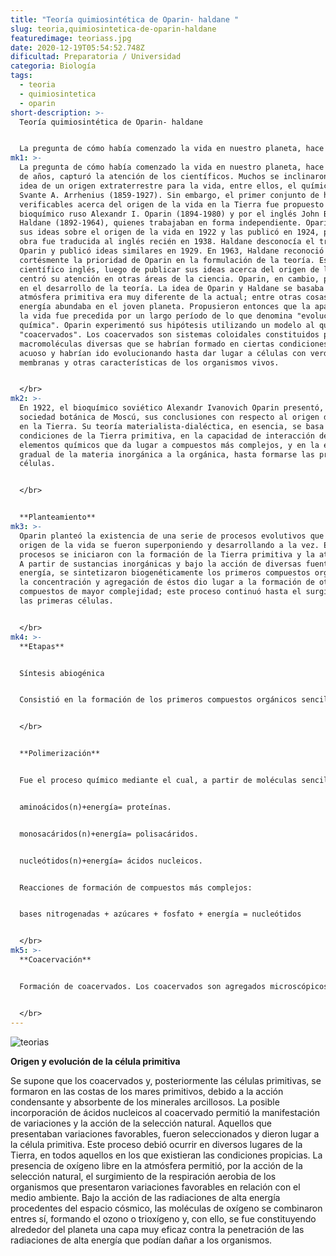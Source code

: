 ```yaml
---
title: "Teoría quimiosintética de Oparin- haldane "
slug: teoria,quimiosintetica-de-oparin-haldane
featuredimage: teoriass.jpg
date: 2020-12-19T05:54:52.748Z
dificultad: Preparatoria / Universidad
categoria: Biología
tags:
  - teoria
  - quimiosintetica
  - oparin
short-description: >-
  Teoría quimiosintética de Oparin- haldane 


  La pregunta de cómo había comenzado la vida en nuestro planeta, hace millones de años, capturó la atención de los científicos
mk1: >-
  La pregunta de cómo había comenzado la vida en nuestro planeta, hace millones
  de años, capturó la atención de los científicos. Muchos se inclinaron por la
  idea de un origen extraterrestre para la vida, entre ellos, el químico sueco
  Svante A. Arrhenius (1859-1927). Sin embargo, el primer conjunto de hipótesis
  verificables acerca del origen de la vida en la Tierra fue propuesto por el
  bioquímico ruso Alexandr I. Oparin (1894-1980) y por el inglés John B. S.
  Haldane (1892-1964), quienes trabajaban en forma independiente. Oparin expuso
  sus ideas sobre el origen de la vida en 1922 y las publicó en 1924, pero la
  obra fue traducida al inglés recién en 1938. Haldane desconocía el trabajo de
  Oparin y publicó ideas similares en 1929. En 1963, Haldane reconoció
  cortésmente la prioridad de Oparin en la formulación de la teoría. Este
  científico inglés, luego de publicar sus ideas acerca del origen de la vida,
  centró su atención en otras áreas de la ciencia. Oparin, en cambio, persiste
  en el desarrollo de la teoría. La idea de Oparin y Haldane se basaba en que la
  atmósfera primitiva era muy diferente de la actual; entre otras cosas, la
  energía abundaba en el joven planeta. Propusieron entonces que la aparición de
  la vida fue precedida por un largo período de lo que denomina "evolución
  química". Oparin experimentó sus hipótesis utilizando un modelo al que llamó
  "coacervados". Los coacervados son sistemas coloidales constituidos por
  macromoléculas diversas que se habrían formado en ciertas condiciones en medio
  acuoso y habrían ido evolucionando hasta dar lugar a células con verdaderas
  membranas y otras características de los organismos vivos.


  </br>
mk2: >-
  En 1922, el bioquímico soviético Alexandr Ivanovich Oparin presentó, ante la
  sociedad botánica de Moscú, sus conclusiones con respecto al origen de la vida
  en la Tierra. Su teoría materialista-dialéctica, en esencia, se basa en las
  condiciones de la Tierra primitiva, en la capacidad de interacción de los
  elementos químicos que da lugar a compuestos más complejos, y en la evolución
  gradual de la materia inorgánica a la orgánica, hasta formarse las primeras
  células.


  </br>


  **Planteamiento**
mk3: >-
  Oparin planteó la existencia de una serie de procesos evolutivos que en el
  origen de la vida se fueron superponiendo y desarrollando a la vez. Estos
  procesos se iniciaron con la formación de la Tierra primitiva y la atmósfera.
  A partir de sustancias inorgánicas y bajo la acción de diversas fuentes de
  energía, se sintetizaron biogenéticamente los primeros compuestos orgánicos, y
  la concentración y agregación de éstos dio lugar a la formación de otros
  compuestos de mayor complejidad; este proceso continuó hasta el surgimiento de
  las primeras células.


  </br>
mk4: >-
  **Etapas** 


  Síntesis abiogénica


  Consistió en la formación de los primeros compuestos orgánicos sencillos a partir de las moléculas inorgánicas de la atmósfera primitiva, en presencia de fuentes de energía no biológicas.


  </br>


  **Polimerización**


  Fue el proceso químico mediante el cual, a partir de moléculas sencillas similares o idénticas, se sintetizaron polímeros bajo la acción de diversas fuentes de energía.


  aminoácidos(n)+energía= proteínas.


  monosacáridos(n)+energía= polisacáridos.


  nucleótidos(n)+energía= ácidos nucleicos.


  Reacciones de formación de compuestos más complejos:


  bases nitrogenadas + azúcares + fosfato + energía = nucleótidos


  </br>
mk5: >-
  **Coacervación**


  Formación de coacervados. Los coacervados son agregados microscópicos de polímeros dispersos en agua, separados del medio circundante por una estructura parecida a las membranas celulares. No tienen vida. Pueden considerarse sistemas pre-biológicos, pues en ellos comienzan a manifestarse el intercambio con el medio ambiente; absorben sustancias y las incorporan a sus estructuras.


  </br>
---
```



![teorias](/assets/teoriasss.jpg "teorias")





**Origen y evolución de la célula primitiva**

Se supone que los coacervados y, posteriormente las células primitivas, se formaron en las costas de los mares primitivos, debido a la acción condensante y absorbente de los minerales arcillosos. La posible incorporación de ácidos nucleicos al coacervado permitió la manifestación de variaciones y la acción de la selección natural. Aquellos que presentaban variaciones favorables, fueron seleccionados y dieron lugar a la célula primitiva. Este proceso debió ocurrir en diversos lugares de la Tierra, en todos aquellos en los que existieran las condiciones propicias. La presencia de oxígeno libre en la atmósfera permitió, por la acción de la selección natural, el surgimiento de la respiración aerobia de los organismos que presentaron variaciones favorables en relación con el medio ambiente. Bajo la acción de las radiaciones de alta energía procedentes del espacio cósmico, las moléculas de oxígeno se combinaron entres sí, formando el ozono o trioxígeno y, con ello, se fue constituyendo alrededor del planeta una capa muy eficaz contra la penetración de las radiaciones de alta energía que podían dañar a los organismos.
